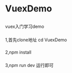 # VuexDemo
##
vuex入门学习demo

###
1,首先clone地址  cd VuexDemo

###
2,npm install

###
3,npm run dev 运行即可

